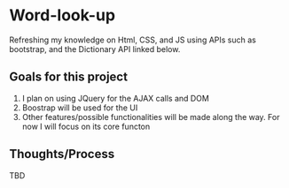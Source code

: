 # Word-look-up
  Refreshing my knowledge on Html, CSS, and JS using APIs such as bootstrap, and the Dictionary API linked below.
## Goals for this project 
1. I plan on using JQuery for the AJAX calls and DOM
2. Boostrap will be used for the UI
3. Other features/possible functionalities will be made along the way. For now I will focus on its core functon
## Thoughts/Process
TBD
